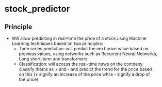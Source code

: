 # stock_predictor

## Principle

- Will allow predicting in real-time the price of a stock using Machine Learning techniques based on two principles:
  - Time series prediction: will predict the next price value based on previous values, using networks such as Recurrent Neural Networks, Long short-term and transformers
  - Classification: will access the real-time news on the company, classify thems as + and - and predict the trend for the price based on this (+ signify an increase of the price while - signify a drop of the price)
